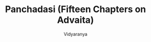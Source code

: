 ---
title: "Panchadasi (Fifteen Chapters on Advaita)"
author: ["Vidyaranya"]
year: 1350
language: ["Sanskrit", "English"]
genre: ["Philosophy", "Spiritual Texts", "Classical Literature"]
description: "The Panchadasi represents medieval Advaita Vedanta's most systematic and accessible exposition, presenting non-dualistic philosophy through fifteen chapters addressing consciousness (chit), bliss (ananda), and their manifestations. Composed in 14th century CE by Vidyaranya (Madhavacharya), philosopher-monk who became Vijayanagara empire's prime minister, this masterwork of approximately 2,200 verses systematizes Advaita teachings through clear definitions, logical arguments, illustrative examples, and practical instructions. The work addresses consciousness as sole reality underlying all experience, Brahman-Atman identity through systematic analysis, world's apparent reality and ultimate illusory nature (maya), liberation requiring Self-knowledge achieved through discrimination and meditation, and bliss as consciousness's essential nature rather than acquired state. Beyond technical philosophy, the Panchadasi presents accessible pedagogy: explaining difficult concepts through everyday analogies, addressing common objections systematically, and providing meditation instructions for direct realization. The work influenced Advaita teaching profoundly as standard introductory text, demonstrating medieval Vedanta's pedagogical sophistication and proving non-dualism's systematic exposition through clear accessible presentation."
collections: ['philosophy', 'spiritual-texts', 'philosophy', 'classical-literature', 'medieval-india']
sources:
  - name: "Internet Archive (Swami Swahananda translation)"
    url: "https://archive.org/details/panchadasi00vidyuoft"
    type: "other"
references:
  - name: "Wikipedia: Panchadasi"
    url: "https://en.wikipedia.org/wiki/Panchadasi"
    type: "wikipedia"
  - name: "Wikipedia: Vidyaranya"
    url: "https://en.wikipedia.org/wiki/Vidyaranya"
    type: "wikipedia"
  - name: "Wikipedia: Advaita Vedanta"
    url: "https://en.wikipedia.org/wiki/Advaita_Vedanta"
    type: "wikipedia"
  - name: "Open Library: Panchadasi (Fifteen Chapters on"
    url: "https://openlibrary.org/search?q=Panchadasi+Fifteen+Chapters+on+Advaita+year+Vidyaranya"
    type: "other"
featured: false
publishDate: 2025-10-30
tags: ['classical-literature', 'philosophy']
---